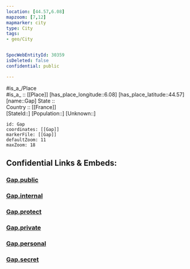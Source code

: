 ```yaml
---
location: [44.57,6.08] 
mapzoom: [7,12] 
mapmarker: city 
type: City
tags:
- geo/City


SpocWebEntityId: 30359
isDeleted: false
confidential: public

---
```

#is_a_/Place  
#is_a_ :: [[Place]] 
[has_place_longitude::6.08] 
[has_place_latitude::44.57] 
[name::Gap] 
State ::  
Country :: [[France]]  
[StateId::] 
[Population::] 
[Unknown::] 


```leaflet
id: Gap
coordinates: [[Gap]] 
markerFile: [[Gap]] 
defaultZoom: 11 
maxZoom: 18
```


## Confidential Links & Embeds: 

### [Gap.public](/_public/\Earth\Continent\Europe\Europe~West\France\regions~France\Provence-Alpes-Côte_d'Azur\departments~Provence\Hautes-Alpes\communes~Hautes-Alpes\Gap\cities~GapGap.public.md) 

### [Gap.internal](/_internal/\Earth\Continent\Europe\Europe~West\France\regions~France\Provence-Alpes-Côte_d'Azur\departments~Provence\Hautes-Alpes\communes~Hautes-Alpes\Gap\cities~GapGap.internal.md) 

### [Gap.protect](/_protect/\Earth\Continent\Europe\Europe~West\France\regions~France\Provence-Alpes-Côte_d'Azur\departments~Provence\Hautes-Alpes\communes~Hautes-Alpes\Gap\cities~GapGap.protect.md) 

### [Gap.private](/_private/\Earth\Continent\Europe\Europe~West\France\regions~France\Provence-Alpes-Côte_d'Azur\departments~Provence\Hautes-Alpes\communes~Hautes-Alpes\Gap\cities~GapGap.private.md) 

### [Gap.personal](/_personal/\Earth\Continent\Europe\Europe~West\France\regions~France\Provence-Alpes-Côte_d'Azur\departments~Provence\Hautes-Alpes\communes~Hautes-Alpes\Gap\cities~GapGap.personal.md) 

### [Gap.secret](/_secret/\Earth\Continent\Europe\Europe~West\France\regions~France\Provence-Alpes-Côte_d'Azur\departments~Provence\Hautes-Alpes\communes~Hautes-Alpes\Gap\cities~GapGap.secret.md)

